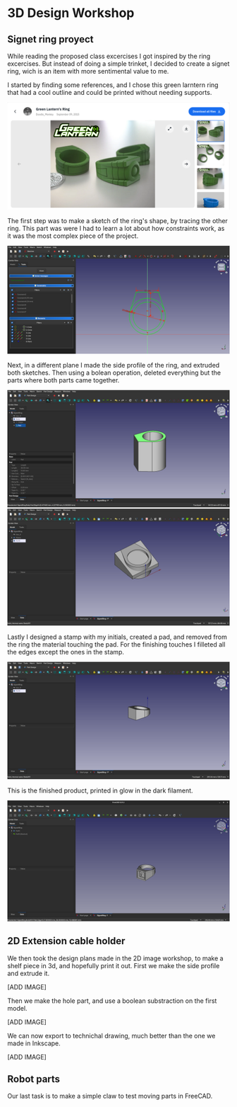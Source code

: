 # 3D Design Workshop

## Signet ring proyect
While reading the proposed class excercises I got inspired by the ring excercises. But instead of doing a simple trinket, I decided to create a signet ring, wich is an item with more sentimental value to me.

I started by finding some references, and I chose this green larntern ring that had a cool outline and could be printed without needing supports.

![Green Larntern](0-Inspiration.png)

The first step was to make a sketch of the ring's shape, by tracing the other ring. This part was were I had to learn a lot about how constraints work, as it was the most complex piece of the project.

![Sketch](1-Sketch.png)

Next, in a different plane I made the side profile of the ring, and extruded both sketches. Then using a bolean operation, deleted everything but the parts where both parts came together.

![First extrusion](2-Extrusion.png)
![Second extrusion](3-SecondExtrusion.png)

Lastly I designed a stamp with my initials, created a pad, and removed from the ring the material touching the pad. For the finishing touches I filleted all the edges except the ones in the stamp.

![Unfilleted Files](4-UnfilletedRing.png)

This is the finished product, printed in glow in the dark filament.

![Final Product](5-FinalProduct.png)

## 2D Extension cable holder
We then took the design plans made in the 2D image workshop, to make a shelf piece in 3d, and hopefully print it out.
First we make the side profile and extrude it.

[ADD IMAGE]

Then we make the hole part, and use a boolean substraction on the first model.

[ADD IMAGE]

We can now export to technichal drawing, much better than the one we made in Inkscape.

[ADD IMAGE]

## Robot parts
Our last task is to make a simple claw to test moving parts in FreeCAD.
